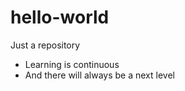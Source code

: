 # hello-world
Just a repository 

- Learning is continuous 
- And there will always be a next level
